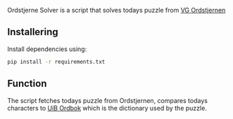 Ordstjerne Solver is a script that solves todays puzzle from [VG Ordstjernen](https://www.vg.no/spill/ordstjernen)

## Installering
Install dependencies using:

``` sh
pip install -r requirements.txt
```

## Function
The script fetches todays puzzle from Ordstjernen, compares todays characters to [UiB Ordbok](https://ord.uib.no) which is the dictionary used by the puzzle.
